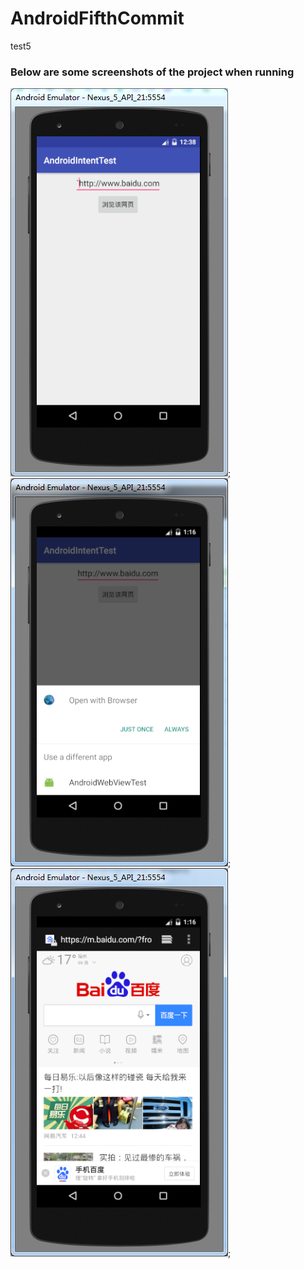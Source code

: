 # AndroidFifthCommit
test5
### Below are some screenshots of the project when running 
![](https://github.com/hellodidi/AndroidFifthCommit/blob/master/pic/1.png "Enter an url");
![](https://github.com/hellodidi/AndroidFifthCommit/blob/master/pic/2.png "Choice");
![](https://github.com/hellodidi/AndroidFifthCommit/blob/master/pic/3.png "Open the url with mybroswer");
